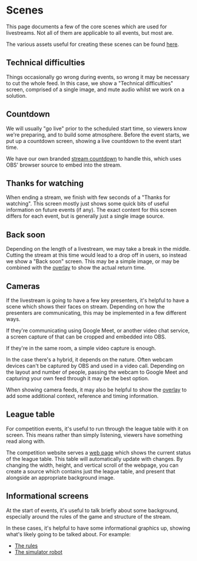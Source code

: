 # Scenes

This page documents a few of the core scenes which are used for livestreams. Not all of them are applicable to all events, but most are.

The various assets useful for creating these scenes can be found [here](https://drive.google.com/drive/folders/1pr1vKpnonxFoO8O5chsH5DF7Vsd0Tfih?usp=sharing).

## Technical difficulties

Things occasionally go wrong during events, so wrong it may be necessary to cut the whole feed. In this case, we show a "Technical difficulties" screen, comprised of a single image, and mute audio whilst we work on a solution.

## Countdown

We will usually "go live" prior to the scheduled start time, so viewers know we're preparing, and to build some atmosphere. Before the event starts, we put up a countdown screen, showing a live countdown to the event start time.

We have our own branded [stream countdown](https://github.com/srobo/stream-countdown) to handle this, which uses OBS' browser source to embed into the stream.

## Thanks for watching

When ending a stream, we finish with few seconds of a "Thanks for watching". This screen mostly just shows some quick bits of useful information on future events (if any). The exact content for this screen differs for each event, but is generally just a single image source.

## Back soon

Depending on the length of a livestream, we may take a break in the middle. Cutting the stream at this time would lead to a drop off in users, so instead we show a "Back soon" screen. This may be a simple image, or may be combined with the [overlay](./matches.md#overlay) to show the actual return time.

## Cameras

If the livestream is going to have a few key presenters, it's helpful to have a scene which shows their faces on stream. Depending on how the presenters are communicating, this may be implemented in a few different ways.

If they're communicating using Google Meet, or another video chat service, a screen capture of that can be cropped and embedded into OBS.

If they're in the same room, a simple video capture is enough.

In the case there's a hybrid, it depends on the nature. Often webcam devices can't be captured by OBS and used in a video call. Depending on the layout and number of people, passing the webcam to Google Meet and capturing your own feed through it may be the best option.

When showing camera feeds, it may also be helpful to show the [overlay](./matches.md#overlay) to add some additional context, reference and timing information.

## League table

For competition events, it's useful to run through the league table with it on screen. This means rather than simply listening, viewers have something read along with.

The competition website serves a [web page](https://studentrobotics.org/comp/league) which shows the current status of the league table. This table will automatically update with changes. By changing the width, height, and vertical scroll of the webpage, you can create a source which contains just the league table, and present that alongside an appropriate background image.

## Informational screens

At the start of events, it's useful to talk briefly about some background, especially around the rules of the game and structure of the stream.

In these cases, it's helpful to have some informational graphics up, showing what's likely going to be talked about. For example:

- [The rules](https://youtu.be/xBPVqsb_Ydk?t=275)
- [The simulator robot](https://youtu.be/xBPVqsb_Ydk?t=466)
